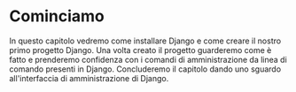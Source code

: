 # Cominciamo

In questo capitolo vedremo come installare Django e come creare il nostro primo progetto Django.
Una volta creato il progetto guarderemo come è fatto e prenderemo confidenza con i comandi di
amministrazione da linea di comando presenti in Django.
Concluderemo il capitolo dando uno sguardo all'interfaccia di amministrazione di Django.
